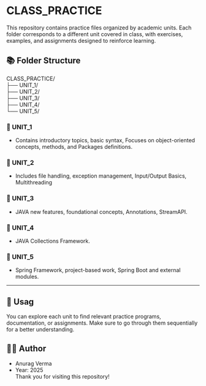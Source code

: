 # CLASS_PRACTICE

This repository contains practice files organized by academic units. Each folder corresponds to a different unit covered in class, with exercises, examples, and assignments designed to reinforce learning.

## 📚 Folder Structure

CLASS_PRACTICE/<br>
├── UNIT_1/<br>
├── UNIT_2/<br>
├── UNIT_3/<br>
├── UNIT_4/<br>
└── UNIT_5/<br>


### 🔹 UNIT_1
   - Contains introductory topics, basic syntax, Focuses on object-oriented concepts, methods, and Packages definitions.

### 🔹 UNIT_2
   - Includes file handling, exception management, Input/Output Basics, Multithreading

### 🔹 UNIT_3
   - JAVA new features, foundational concepts, Annotations, StreamAPI.

### 🔹 UNIT_4
   - JAVA Collections Framework.

### 🔹 UNIT_5
   - Spring Framework, project-based work, Spring Boot and external modules.

---

## 📌 Usag

You can explore each unit to find relevant practice programs, documentation, or assignments. Make sure to go through them sequentially for a better understanding.


## 🧑‍💻 Author
  - Anurag Verma 
  - Year: 2025  
Thank you for visiting this repository!


